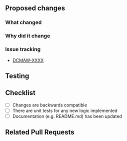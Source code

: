 ## Proposed changes
### What changed
<!-- Describe the changes made -->

### Why did it change
<!-- Describe the reason these changes were made -->

### Issue tracking
<!-- List any related Jira tickets -->
<!-- List any related ADRs or RFCs -->

- [DCMAW-XXXX](https://govukverify.atlassian.net/browse/DCMAW-XXXX)

## Testing
<!-- Give an overview of how the changes were tested and attach evidence (if applicable) -->

## Checklist
- [ ] Changes are backwards compatible
- [ ] There are unit tests for any new logic implemented
- [ ] Documentation (e.g. README.md) has been updated

## Related Pull Requests
<!-- List any related pull requests that need to be reviewed or merged alongside this one -->
